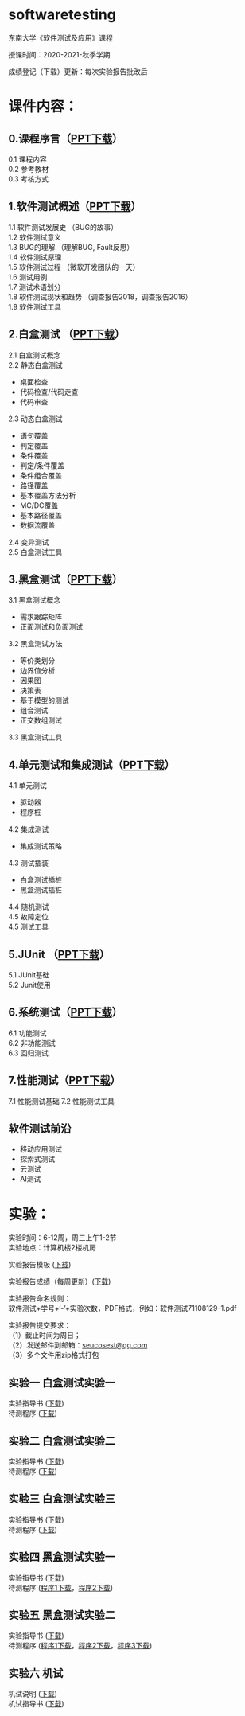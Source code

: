 # softwaretesting
东南大学《软件测试及应用》课程

授课时间：2020-2021-秋季学期

成绩登记（下载）更新：每次实验报告批改后
 
# 课件内容：
##  0.课程序言（[PPT下载](https://github.com/npubird/softwaretesting/blob/master/课程序言.pdf)）
0.1  课程内容  
0.2  参考教材  
0.3  考核方式
##  1.软件测试概述（[PPT下载](https://github.com/npubird/softwaretesting/blob/master/软件测试概述.pdf)）
1.1  软件测试发展史 （BUG的故事）  
1.2  软件测试意义  
1.3  BUG的理解 （理解BUG, Fault反思）   
1.4  软件测试原理  
1.5  软件测试过程 （微软开发团队的一天）  
1.6  测试用例  
1.7  测试术语划分  
1.8  软件测试现状和趋势 （调查报告2018，调查报告2016）  
1.9  软件测试工具  
##  2.白盒测试 （[PPT下载](https://github.com/npubird/softwaretesting/blob/master/白盒测试.pdf)）
2.1  白盒测试概念  
2.2  静态白盒测试  
+ 桌面检查  
+ 代码检查/代码走查  
+ 代码审查  

2.3  动态白盒测试  
+  语句覆盖  
+  判定覆盖  
+  条件覆盖  
+  判定/条件覆盖  
+  条件组合覆盖  
+  路径覆盖  
+  基本覆盖方法分析  
+  MC/DC覆盖  
+  基本路径覆盖  
+  数据流覆盖  

2.4  变异测试  
2.5  白盒测试工具  
##  3.黑盒测试（[PPT下载](https://github.com/npubird/softwaretesting/blob/master/黑盒测试.pdf)）
3.1  黑盒测试概念    
+  需求跟踪矩阵  
+  正面测试和负面测试  

3.2  黑盒测试方法  
+  等价类划分  
+  边界值分析  
+  因果图  
+  决策表  
+  基于模型的测试  
+  组合测试  
+  正交数组测试  

3.3  黑盒测试工具    
##  4.单元测试和集成测试（[PPT下载](https://github.com/npubird/softwaretesting/blob/master/单元测试和集成测试.pdf)）
4.1  单元测试  
+  驱动器  
+  程序桩  

4.2  集成测试  
+  集成测试策略  

4.3  测试插装  
+  白盒测试插桩  
+  黑盒测试插桩  
 
4.4  随机测试  
4.5  故障定位  
4.5  测试工具  
## 5.JUnit （[PPT下载](https://github.com/npubird/softwaretesting/blob/master/JUnit.pdf)）
5.1  JUnit基础  
5.2  Junit使用
## 6.系统测试（[PPT下载](https://github.com/npubird/softwaretesting/blob/master/系统测试-确认测试-回归测试.pdf)）
6.1  功能测试  
6.2  非功能测试  
6.3  回归测试  
## 7.性能测试（[PPT下载](https://github.com/npubird/softwaretesting/blob/master/性能测试.pdf)）
7.1  性能测试基础
7.2  性能测试工具
##  软件测试前沿
+  移动应用测试  
+  探索式测试  
+  云测试  
+  AI测试  
 
 
 
 
# 实验：
实验时间：6-12周，周三上午1-2节  
实验地点：计算机楼2楼机房
 
实验报告模板 ([下载](https://github.com/npubird/softwaretesting/blob/master/实验报告模板.docx))   

实验报告成绩（每周更新）([下载](https://github.com/npubird/softwaretesting/blob/master/19-20汪鹏老师班-平时成绩单.xlsx))
  
实验报告命名规则：  
软件测试+学号+‘-’+实验次数，PDF格式，例如：软件测试71108129-1.pdf  

实验报告提交要求：  
（1）截止时间为周日；  
（2）发送邮件到邮箱：seucosest@qq.com  
（3）多个文件用zip格式打包  
 
##  实验一 白盒测试实验一
实验指导书 ([下载](https://github.com/npubird/softwaretesting/blob/master/实验一%20白盒测试实验一%20指导书.pdf))  
待测程序 ([下载](https://github.com/npubird/softwaretesting/blob/master/WeekA.java))
##  实验二 白盒测试实验二
实验指导书 ([下载](https://github.com/npubird/softwaretesting/blob/master/实验二%20白盒测试实验二%20指导书.pdf))  
待测程序 ([下载](https://github.com/npubird/softwaretesting/blob/master/WeekB.cpp))
##  实验三 白盒测试实验三
实验指导书 ([下载](https://github.com/npubird/softwaretesting/blob/master/实验三%20白盒测试实验三%20指导书.pdf))  
待测程序 ([下载](https://github.com/npubird/softwaretesting/blob/master/CGIDECODE的完整源代码ideone_Zf96q5.cpp))
##  实验四 黑盒测试实验一
实验指导书 ([下载](https://github.com/npubird/softwaretesting/blob/master/实验四%20黑盒测试实验一%20指导书.pdf))  
待测程序 ([程序1下载](https://github.com/npubird/softwaretesting/blob/master/NextDate.zip)，[程序2下载](https://github.com/npubird/softwaretesting/blob/master/box-black-box-gh-pages.zip))
##  实验五 黑盒测试实验二
实验指导书 ([下载](https://github.com/npubird/softwaretesting/blob/master/实验五%20黑盒测试实验二%20指导书.pdf))  
待测程序 ([程序1下载](https://github.com/npubird/softwaretesting/blob/master/RectManager.jar)，[程序2下载](https://github.com/npubird/softwaretesting/blob/master/RectManager.java)，[程序3下载](https://github.com/npubird/softwaretesting/blob/master/Sin.exe))
##  实验六 机试
机试说明 ([下载](https://github.com/npubird/softwaretesting/blob/master/机试说明.pdf))  
机试指导书 ([下载](http://www.mooctest.net/summer-faq))